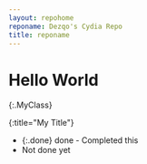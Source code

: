 ```yaml
---
layout: repohome
reponame: Dezqo's Cydia Repo
title: reponame
---
```

# Hello World
{:.MyClass}

{:title="My Title"}

* {:.done} done - Completed this
* Not done yet